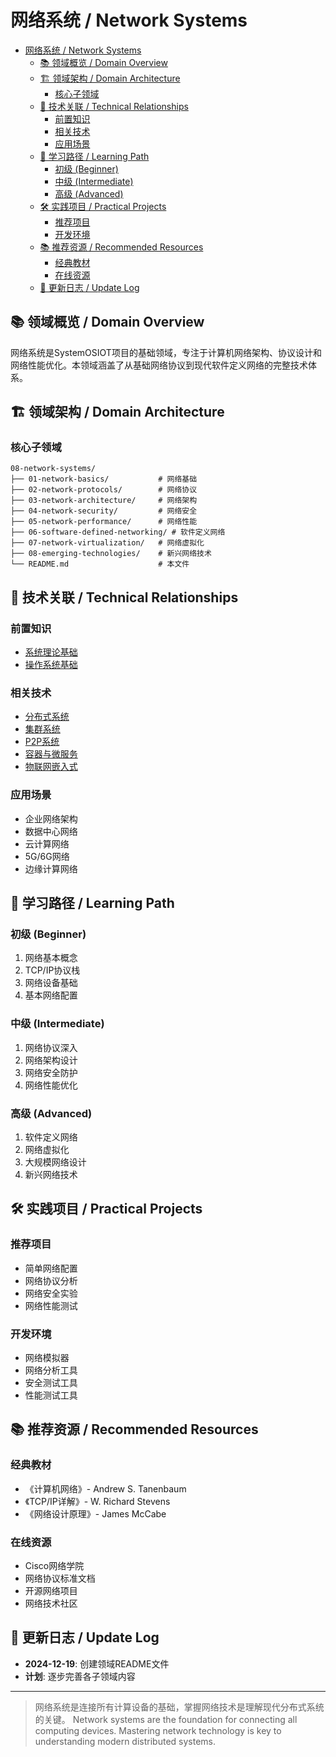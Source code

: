 # 网络系统 / Network Systems


<!-- TOC START -->

- [网络系统 / Network Systems](#网络系统-network-systems)
  - [📚 领域概览 / Domain Overview](#-领域概览-domain-overview)
  - [🏗️ 领域架构 / Domain Architecture](#-领域架构-domain-architecture)
    - [核心子领域](#核心子领域)
  - [🔗 技术关联 / Technical Relationships](#-技术关联-technical-relationships)
    - [前置知识](#前置知识)
    - [相关技术](#相关技术)
    - [应用场景](#应用场景)
  - [📖 学习路径 / Learning Path](#-学习路径-learning-path)
    - [初级 (Beginner)](#初级-beginner)
    - [中级 (Intermediate)](#中级-intermediate)
    - [高级 (Advanced)](#高级-advanced)
  - [🛠️ 实践项目 / Practical Projects](#-实践项目-practical-projects)
    - [推荐项目](#推荐项目)
    - [开发环境](#开发环境)
  - [📚 推荐资源 / Recommended Resources](#-推荐资源-recommended-resources)
    - [经典教材](#经典教材)
    - [在线资源](#在线资源)
  - [🔄 更新日志 / Update Log](#-更新日志-update-log)

<!-- TOC END -->

## 📚 领域概览 / Domain Overview

网络系统是SystemOSIOT项目的基础领域，专注于计算机网络架构、协议设计和网络性能优化。本领域涵盖了从基础网络协议到现代软件定义网络的完整技术体系。

## 🏗️ 领域架构 / Domain Architecture

### 核心子领域

```text
08-network-systems/
├── 01-network-basics/           # 网络基础
├── 02-network-protocols/        # 网络协议
├── 03-network-architecture/     # 网络架构
├── 04-network-security/         # 网络安全
├── 05-network-performance/      # 网络性能
├── 06-software-defined-networking/ # 软件定义网络
├── 07-network-virtualization/   # 网络虚拟化
├── 08-emerging-technologies/    # 新兴网络技术
└── README.md                    # 本文件
```

## 🔗 技术关联 / Technical Relationships

### 前置知识

- [系统理论基础](../01-system-theory/01-fundamentals/README.md)
- [操作系统基础](../02-operating-systems/README.md)

### 相关技术

- [分布式系统](../04-distributed-systems/README.md)
- [集群系统](../05-cluster-systems/README.md)
- [P2P系统](../06-p2p-systems/README.md)
- [容器与微服务](../07-container-microservices/README.md)
- [物联网嵌入式](../03-iot-embedded/README.md)

### 应用场景

- 企业网络架构
- 数据中心网络
- 云计算网络
- 5G/6G网络
- 边缘计算网络

## 📖 学习路径 / Learning Path

### 初级 (Beginner)

1. 网络基本概念
2. TCP/IP协议栈
3. 网络设备基础
4. 基本网络配置

### 中级 (Intermediate)

1. 网络协议深入
2. 网络架构设计
3. 网络安全防护
4. 网络性能优化

### 高级 (Advanced)

1. 软件定义网络
2. 网络虚拟化
3. 大规模网络设计
4. 新兴网络技术

## 🛠️ 实践项目 / Practical Projects

### 推荐项目

- 简单网络配置
- 网络协议分析
- 网络安全实验
- 网络性能测试

### 开发环境

- 网络模拟器
- 网络分析工具
- 安全测试工具
- 性能测试工具

## 📚 推荐资源 / Recommended Resources

### 经典教材

- 《计算机网络》- Andrew S. Tanenbaum
- 《TCP/IP详解》- W. Richard Stevens
- 《网络设计原理》- James McCabe

### 在线资源

- Cisco网络学院
- 网络协议标准文档
- 开源网络项目
- 网络技术社区

## 🔄 更新日志 / Update Log

- **2024-12-19**: 创建领域README文件
- **计划**: 逐步完善各子领域内容

---

> 网络系统是连接所有计算设备的基础，掌握网络技术是理解现代分布式系统的关键。
> Network systems are the foundation for connecting all computing devices. Mastering network technology is key to understanding modern distributed systems.
